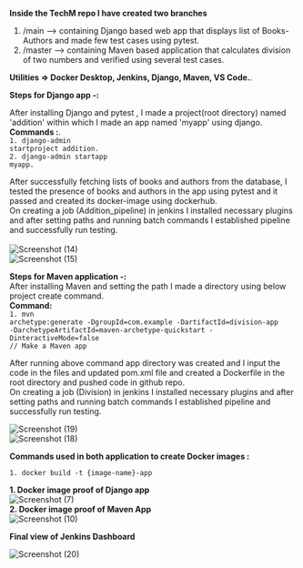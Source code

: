**Inside the TechM repo I have created two branches**

1. /main --> containing Django based web app that displays list of Books-Authors and made few test cases using pytest.
2. /master --> containing Maven based application that calculates division of two numbers and verified using several test cases.

**Utilities => Docker Desktop, Jenkins, Django, Maven, VS Code.**.<br>

**Steps for Django app -:**

After installing Django and pytest , I made a project(root directory) named 'addition' within which I made an app named 'myapp' using django.<br>
**Commands :**.<br>
 <code>1. django-admin startproject addition.</code><br>
<code>2. django-admin startapp myapp.</code><br>
 
After successfully fetching lists of books and authors from the database, I tested the presence of books and authors in the app using pytest and it passed and created its docker-image using dockerhub.<br>
On creating a job (Addition_pipeline) in jenkins I installed necessary plugins and after setting paths and running batch commands I established pipeline and successfully run testing.<br>
<br>
![Screenshot (14)](https://github.com/user-attachments/assets/d93d1fc5-4be6-455e-ae1d-09ee55635b73)<br>
![Screenshot (15)](https://github.com/user-attachments/assets/63d174a5-4455-4d56-8200-9c7db7aab716)<br>

**Steps for Maven application -:** <br>
After installing Maven and setting the path I made a directory using below project create command.<br>
**Command:**<br>
<code>1. mvn archetype:generate -DgroupId=com.example -DartifactId=division-app -DarchetypeArtifactId=maven-archetype-quickstart -DinteractiveMode=false // Make a Maven app</code><br>

After running above command app directory was created and I input the code in the files and updated pom.xml file and created a Dockerfile in the root directory and pushed code in github repo.<br>
On creating a job (Division) in jenkins I installed necessary plugins and after setting paths and running batch commands I established pipeline and successfully run testing.<br>

![Screenshot (19)](https://github.com/user-attachments/assets/71dcdf27-ad47-4ef1-803a-224ab2b449a1)<br>
![Screenshot (18)](https://github.com/user-attachments/assets/66cb595d-e8cc-4459-84b8-592c78e84d6a)<br>

**Commands used in both application to create Docker images :** <br>

<code>1. docker build -t {image-name}-app</code> <br>

**1. Docker image proof of Django app**<br>
   ![Screenshot (7)](https://github.com/user-attachments/assets/2f735f12-428d-4c07-9b7a-3fdb39e57be8)<br>
**2. Docker image proof of Maven App**<br>
   ![Screenshot (10)](https://github.com/user-attachments/assets/2c12f017-6892-44be-9b6b-ec5a805d0f40)<br>

**Final view of Jenkins Dashboard**<br>

![Screenshot (20)](https://github.com/user-attachments/assets/3a247b93-daa5-45bd-9e1c-0c5a562f5f2b)<br>

